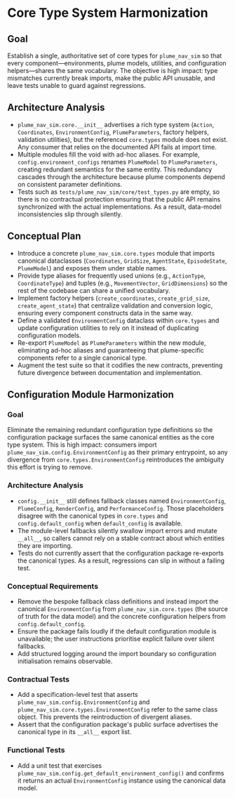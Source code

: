 # Core Type System Harmonization

## Goal
Establish a single, authoritative set of core types for `plume_nav_sim` so that every
component—environments, plume models, utilities, and configuration helpers—shares the same
vocabulary. The objective is high impact: type mismatches currently break imports, make the
public API unusable, and leave tests unable to guard against regressions.

## Architecture Analysis
- `plume_nav_sim.core.__init__` advertises a rich type system (`Action`, `Coordinates`,
  `EnvironmentConfig`, `PlumeParameters`, factory helpers, validation utilities), but the
  referenced `core.types` module does not exist. Any consumer that relies on the documented
  API fails at import time.
- Multiple modules fill the void with ad-hoc aliases. For example,
  `config.environment_configs` renames `PlumeModel` to `PlumeParameters`, creating redundant
  semantics for the same entity. This redundancy cascades through the architecture because
  plume components depend on consistent parameter definitions.
- Tests such as `tests/plume_nav_sim/core/test_types.py` are empty, so there is no contractual
  protection ensuring that the public API remains synchronized with the actual
  implementations. As a result, data-model inconsistencies slip through silently.

## Conceptual Plan
- Introduce a concrete `plume_nav_sim.core.types` module that imports canonical dataclasses
  (`Coordinates`, `GridSize`, `AgentState`, `EpisodeState`, `PlumeModel`) and exposes them
  under stable names.
- Provide type aliases for frequently used unions (e.g., `ActionType`, `CoordinateType`) and
  tuples (e.g., `MovementVector`, `GridDimensions`) so the rest of the codebase can share a
  unified vocabulary.
- Implement factory helpers (`create_coordinates`, `create_grid_size`, `create_agent_state`)
  that centralize validation and conversion logic, ensuring every component constructs data
  in the same way.
- Define a validated `EnvironmentConfig` dataclass within `core.types` and update
  configuration utilities to rely on it instead of duplicating configuration models.
- Re-export `PlumeModel` as `PlumeParameters` within the new module, eliminating ad-hoc
  aliases and guaranteeing that plume-specific components refer to a single canonical type.
- Augment the test suite so that it codifies the new contracts, preventing future divergence
  between documentation and implementation.

## Configuration Module Harmonization

### Goal
Eliminate the remaining redundant configuration type definitions so the configuration
package surfaces the same canonical entities as the core type system. This is high impact:
consumers import `plume_nav_sim.config.EnvironmentConfig` as their primary entrypoint, so
any divergence from `core.types.EnvironmentConfig` reintroduces the ambiguity this effort
is trying to remove.

### Architecture Analysis
- `config.__init__` still defines fallback classes named `EnvironmentConfig`,
  `PlumeConfig`, `RenderConfig`, and `PerformanceConfig`. Those placeholders disagree with
  the canonical types in `core.types` and `config.default_config` when `default_config`
  is available.
- The module-level fallbacks silently swallow import errors and mutate `__all__`, so
  callers cannot rely on a stable contract about which entities they are importing.
- Tests do not currently assert that the configuration package re-exports the canonical
  types. As a result, regressions can slip in without a failing test.

### Conceptual Requirements
- Remove the bespoke fallback class definitions and instead import the canonical
  `EnvironmentConfig` from `plume_nav_sim.core.types` (the source of truth for the data
  model) and the concrete configuration helpers from `config.default_config`.
- Ensure the package fails loudly if the default configuration module is unavailable; the
  user instructions prioritise explicit failure over silent fallbacks.
- Add structured logging around the import boundary so configuration initialisation remains
  observable.

### Contractual Tests
- Add a specification-level test that asserts `plume_nav_sim.config.EnvironmentConfig` and
  `plume_nav_sim.core.types.EnvironmentConfig` refer to the same class object. This
  prevents the reintroduction of divergent aliases.
- Assert that the configuration package's public surface advertises the canonical type in
  its `__all__` export list.

### Functional Tests
- Add a unit test that exercises `plume_nav_sim.config.get_default_environment_config()`
  and confirms it returns an actual `EnvironmentConfig` instance using the canonical data
  model.
